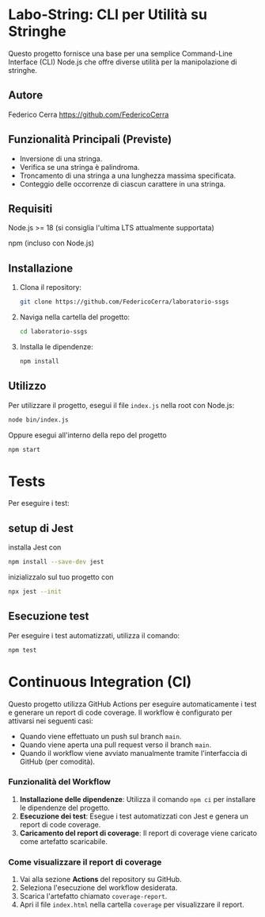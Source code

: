 # Labo-String: CLI per Utilità su Stringhe

Questo progetto fornisce una base per una semplice Command-Line Interface (CLI) Node.js che offre diverse utilità per la manipolazione di stringhe.

## Autore
Federico Cerra
https://github.com/FedericoCerra

## Funzionalità Principali (Previste)

* Inversione di una stringa.
* Verifica se una stringa è palindroma.
* Troncamento di una stringa a una lunghezza massima specificata.
* Conteggio delle occorrenze di ciascun carattere in una stringa.

## Requisiti

Node.js >= 18 (si consiglia l'ultima LTS attualmente supportata)

npm (incluso con Node.js)

## Installazione

1. Clona il repository:
   ```bash
   git clone https://github.com/FedericoCerra/laboratorio-ssgs
   ```
2. Naviga nella cartella del progetto:
   ```bash
   cd laboratorio-ssgs
   ```
3. Installa le dipendenze:
   ```bash
   npm install
   ```

## Utilizzo

Per utilizzare il progetto, esegui il file `index.js` nella root con Node.js:

```bash
node bin/index.js
```
Oppure esegui all'interno della repo del progetto

```bash
npm start
```

# Tests

Per eseguire i test:

## setup di Jest

installa Jest con

```bash
npm install --save-dev jest
```
inizializzalo sul tuo progetto con

```bash
npx jest --init
```

## Esecuzione test

Per eseguire i test automatizzati, utilizza il comando:

```bash
npm test
```
# Continuous Integration (CI)

Questo progetto utilizza GitHub Actions per eseguire automaticamente i test e generare un report di code coverage. Il workflow è configurato per attivarsi nei seguenti casi:
- Quando viene effettuato un push sul branch `main`.
- Quando viene aperta una pull request verso il branch `main`.
- Quando il workflow viene avviato manualmente tramite l'interfaccia di GitHub (per comodità).

### Funzionalità del Workflow
1. **Installazione delle dipendenze**: Utilizza il comando `npm ci` per installare le dipendenze del progetto.
2. **Esecuzione dei test**: Esegue i test automatizzati con Jest e genera un report di code coverage.
3. **Caricamento del report di coverage**: Il report di coverage viene caricato come artefatto scaricabile.

### Come visualizzare il report di coverage
1. Vai alla sezione **Actions** del repository su GitHub.
2. Seleziona l'esecuzione del workflow desiderata.
3. Scarica l'artefatto chiamato `coverage-report`.
4. Apri il file `index.html` nella cartella `coverage` per visualizzare il report.
